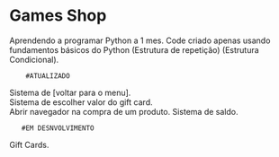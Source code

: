# Games Shop

Aprendendo a programar Python a 1 mes.
Code criado apenas usando fundamentos básicos do Python (Estrutura de repetição) (Estrutura Condicional).

        #ATUALIZADO
Sistema de [voltar para o menu].               
Sistema de escolher valor do gift card.                
Abrir navegador na compra de um produto.
Sistema de saldo.


       #EM DESNVOLVIMENTO
Gift Cards.
